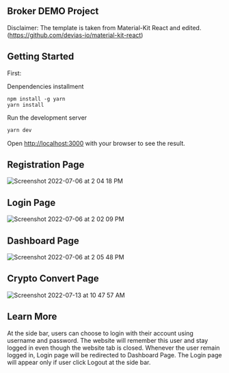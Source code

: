 ## Broker DEMO Project

Disclaimer: The template is taken from Material-Kit React and edited. (https://github.com/devias-io/material-kit-react)

## Getting Started

First:

Denpendencies installment
```
npm install -g yarn
yarn install
```

Run the development server
```bash
yarn dev
```

Open [http://localhost:3000](http://localhost:3000) with your browser to see the result.

## Registration Page

![Screenshot 2022-07-06 at 2 04 18 PM](https://user-images.githubusercontent.com/62011351/177480106-086c24c3-a0a5-4c52-9a52-b775b0933c60.png)

## Login Page

![Screenshot 2022-07-06 at 2 02 09 PM](https://user-images.githubusercontent.com/62011351/177479907-060e2e0c-2caf-4b82-8f9d-bf402f1adb53.png)

## Dashboard Page

![Screenshot 2022-07-06 at 2 05 48 PM](https://user-images.githubusercontent.com/62011351/177480271-945945d0-06d7-4783-a3dd-3adeb195b1f9.png)

## Crypto Convert Page

![Screenshot 2022-07-13 at 10 47 57 AM](https://user-images.githubusercontent.com/62011351/178640261-047e3097-c017-4f55-9ee1-d0bcebbc63be.png)

## Learn More

At the side bar, users can choose to login with their account using username and password. The website will remember this user and stay logged in even though the website tab is closed. Whenever the user remain logged in, Login page will be redirected to Dashboard Page. The Login page will appear only if user click Logout at the side bar.
